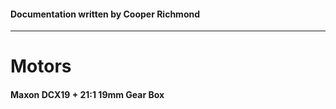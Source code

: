 

#### Documentation written by Cooper Richmond

-----

# Motors

#### Maxon DCX19 + 21:1 19mm Gear Box


